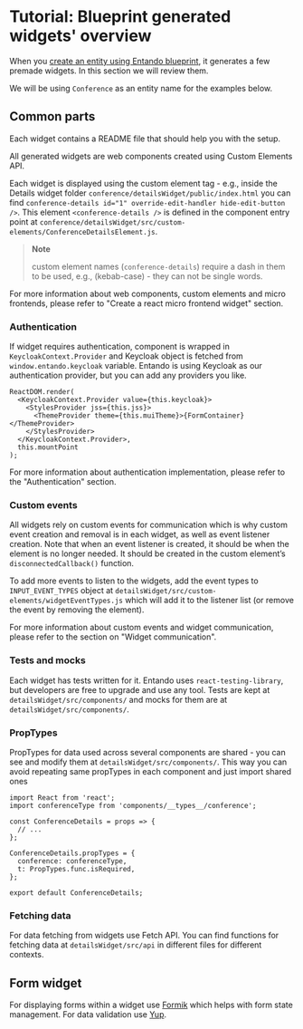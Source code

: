 # Tutorial: Blueprint generated widgets' overview

When you [create an entity using Entando blueprint](../../create/ms/generate-microservices-and-micro-frontends.md), it generates a few
premade widgets. In this section we will review them.

We will be using `Conference` as an entity name for the examples below.

## Common parts

Each widget contains a README file that should help you with the setup.

All generated widgets are web components created using Custom Elements
API.

Each widget is displayed using the custom element tag - e.g., inside the
Details widget folder `conference/detailsWidget/public/index.html` you
can find
`conference-details id="1" override-edit-handler hide-edit-button />`.
This element `<conference-details />` is defined in the component entry
point at
`conference/detailsWidget/src/custom-elements/ConferenceDetailsElement.js`.

> **Note**
>
> custom element names (`conference-details`) require a dash in them to
> be used, e.g., (kebab-case) - they can not be single words.

For more information about web components, custom elements and micro
frontends, please refer to "Create a react micro frontend widget"
section.

### Authentication

If widget requires authentication, component is wrapped in
`KeycloakContext.Provider` and Keycloak object is fetched from
`window.entando.keycloak` variable. Entando is using Keycloak as our
authentication provider, but you can add any providers you like.

    ReactDOM.render(
      <KeycloakContext.Provider value={this.keycloak}>
        <StylesProvider jss={this.jss}>
          <ThemeProvider theme={this.muiTheme}>{FormContainer}</ThemeProvider>
        </StylesProvider>
      </KeycloakContext.Provider>,
      this.mountPoint
    );

For more information about authentication implementation, please refer
to the "Authentication" section.

### Custom events

All widgets rely on custom events for communication which is why custom
event creation and removal is in each widget, as well as event listener
creation. Note that when an event listener is created, it should be when
the element is no longer needed. It should be created in the custom
element’s `disconnectedCallback()` function.

To add more events to listen to the widgets, add the event types to
`INPUT_EVENT_TYPES` object at
`detailsWidget/src/custom-elements/widgetEventTypes.js` which will add
it to the listener list (or remove the event by removing the element).

For more information about custom events and widget communication,
please refer to the section on "Widget communication".

### Tests and mocks

Each widget has tests written for it. Entando uses
`react-testing-library`, but developers are free to upgrade and use any
tool. Tests are kept at `detailsWidget/src/components/` and mocks for
them are at `detailsWidget/src/components/`.

### PropTypes

PropTypes for data used across several components are shared - you can
see and modify them at `detailsWidget/src/components/`. This way you can
avoid repeating same propTypes in each component and just import shared
ones

    import React from 'react';
    import conferenceType from 'components/__types__/conference';

    const ConferenceDetails = props => {
      // ...
    };

    ConferenceDetails.propTypes = {
      conference: conferenceType,
      t: PropTypes.func.isRequired,
    };

    export default ConferenceDetails;

### Fetching data

For data fetching from widgets use Fetch API. You can find functions for
fetching data at `detailsWidget/src/api` in different files for
different contexts.

## Form widget

For displaying forms within a widget use
[Formik](https://jaredpalmer.com/formik) which helps with form state
management. For data validation use
[Yup](https://github.com/jquense/yup).

